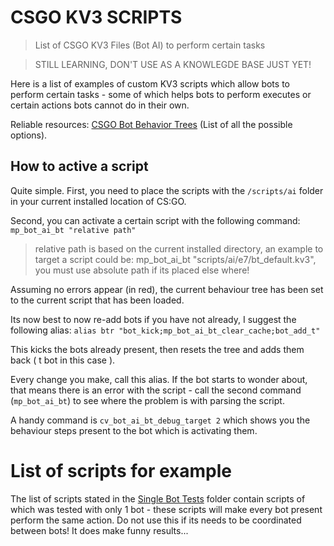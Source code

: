 # CSGO KV3 SCRIPTS

> List of CSGO KV3 Files (Bot AI) to perform certain tasks

> STILL LEARNING, DON'T USE AS A KNOWLEGDE BASE JUST YET! 

Here is a list of examples of custom KV3 scripts which allow bots to perform certain tasks - some of which helps bots to perform executes or certain actions bots cannot do in their own.

Reliable resources:  [CSGO Bot Behavior Trees](https://developer.valvesoftware.com/wiki/CS:GO_Bot_Behavior_Trees#:~:text=Counter-Strike:%20Global%20Offensive%20,,%27s%20proprietary%20KeyValues3%20format%20%28%20) (List of all the possible options).

## How to active a script

Quite simple. 
First, you need to place the scripts with the `/scripts/ai` folder in your current installed location of CS:GO.

Second, you can activate a certain script with the following command: `mp_bot_ai_bt "relative path"`

> relative path is based on the current installed directory, an example to target a script could be:
> mp_bot_ai_bt "scripts/ai/e7/bt_default.kv3", you must use absolute path if its placed else where!

Assuming no errors appear (in red), the current behaviour tree has been set to the current script that has been loaded.

Its now best to now re-add bots if you have not already, I suggest the following alias:
`alias btr "bot_kick;mp_bot_ai_bt_clear_cache;bot_add_t"`

This kicks the bots already present, then resets the tree and adds them back ( t bot in this case ).

Every change you make, call this alias. If the bot starts to wonder about, that means there is an error with the script - call the second command (`mp_bot_ai_bt`) to see where the problem is with parsing the script.

A handy command is `cv_bot_ai_bt_debug_target 2` which shows you the behaviour steps present to the bot which is activating them.

# List of scripts for example

The list of scripts stated in the [Single Bot Tests](https://github.com/TheE7Player/CSGO_KV3_SCRIPTS/tree/main/Single%20Bot%20Tests "Single Bot Tests") folder contain scripts of which was tested with only 1 bot - these scripts will make every bot present perform the same action. Do not use this if its needs to be coordinated between bots! It does make funny results... 
